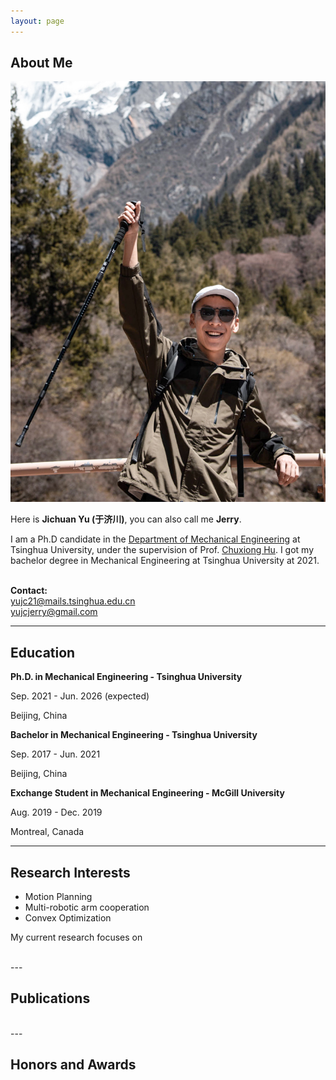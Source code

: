 ```yaml
---
layout: page
---
```


## About Me
<img src="images/portrait.jpg" class="floatpic2">
<br>


Here is **Jichuan Yu (于济川)**, you can also call me **Jerry**.


I am a Ph.D candidate in the [Department of Mechanical Engineering](https://me.tsinghua.edu.cn/en/) at Tsinghua University, under the supervision of Prof. [Chuxiong Hu](https://me.tsinghua.edu.cn/en/info/1275/2062.htm). I got my bachelor degree in Mechanical Engineering at Tsinghua University at 2021.




<br>**Contact:**
<br>yujc21@mails.tsinghua.edu.cn
<br>yujcjerry@gmail.com


---

## Education

<div>
  <p><strong>Ph.D. in Mechanical Engineering - Tsinghua University</strong></p>
  <p>Sep. 2021 - Jun. 2026 (expected)</p>
  <p>Beijing, China</p>
</div>

<div>
  <p><strong>Bachelor in Mechanical Engineering - Tsinghua University</strong></p>
  <p>Sep. 2017 - Jun. 2021</p>
  <p>Beijing, China</p>
</div>

<div>
  <p><strong>Exchange Student in Mechanical Engineering - McGill University</strong></p>
  <p>Aug. 2019 - Dec. 2019</p>
  <p>Montreal, Canada</p>
</div>


---

## Research Interests

- Motion Planning
- Multi-robotic arm cooperation
- Convex Optimization

My current research focuses on 

<br>
---

## Publications


<br>
---

## Honors and Awards



